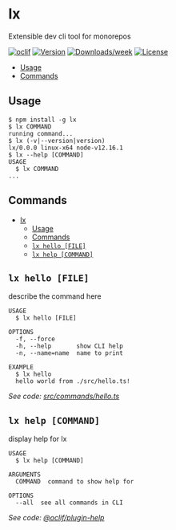 # lx

Extensible dev cli tool for monorepos

[![oclif](https://img.shields.io/badge/cli-oclif-brightgreen.svg)](https://oclif.io)
[![Version](https://img.shields.io/npm/v/lx.svg)](https://npmjs.org/package/lx)
[![Downloads/week](https://img.shields.io/npm/dw/lx.svg)](https://npmjs.org/package/lx)
[![License](https://img.shields.io/npm/l/lx.svg)](https://github.com/phaneendra/lx/blob/master/package.json)

<!-- toc -->
* [Usage](#usage)
* [Commands](#commands)
<!-- tocstop -->
## Usage
<!-- usage -->
```sh-session
$ npm install -g lx
$ lx COMMAND
running command...
$ lx (-v|--version|version)
lx/0.0.0 linux-x64 node-v12.16.1
$ lx --help [COMMAND]
USAGE
  $ lx COMMAND
...
```
<!-- usagestop -->
## Commands
<!-- commands -->
- [lx](#lx)
  - [Usage](#usage)
  - [Commands](#commands)
  - [`lx hello [FILE]`](#lx-hello-file)
  - [`lx help [COMMAND]`](#lx-help-command)

## `lx hello [FILE]`

describe the command here

```
USAGE
  $ lx hello [FILE]

OPTIONS
  -f, --force
  -h, --help       show CLI help
  -n, --name=name  name to print

EXAMPLE
  $ lx hello
  hello world from ./src/hello.ts!
```

_See code: [src/commands/hello.ts](https://github.com/phaneendra/lx/blob/v0.0.0/src/commands/hello.ts)_

## `lx help [COMMAND]`

display help for lx

```
USAGE
  $ lx help [COMMAND]

ARGUMENTS
  COMMAND  command to show help for

OPTIONS
  --all  see all commands in CLI
```

_See code: [@oclif/plugin-help](https://github.com/oclif/plugin-help/blob/v2.2.3/src/commands/help.ts)_
<!-- commandsstop -->
